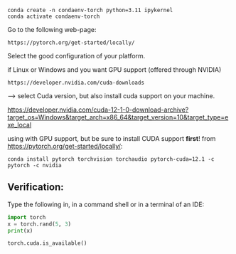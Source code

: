 ```
conda create -n condaenv-torch python=3.11 ipykernel
conda activate condaenv-torch
```

Go to the following web-page:

    https://pytorch.org/get-started/locally/

Select the good configuration of your platform.

if Linux or Windows and you want GPU support (offered through NVIDIA)

    https://developer.nvidia.com/cuda-downloads

--> select Cuda version, but also install cuda support on your machine.

https://developer.nvidia.com/cuda-12-1-0-download-archive?target_os=Windows&target_arch=x86_64&target_version=10&target_type=exe_local

using with GPU support, but be sure to install CUDA support **first**! from https://pytorch.org/get-started/locally/:

    conda install pytorch torchvision torchaudio pytorch-cuda=12.1 -c pytorch -c nvidia

## Verification:

Type the following in, in a command shell or in a terminal of an IDE:

```python
import torch
x = torch.rand(5, 3)
print(x)

torch.cuda.is_available()
```
